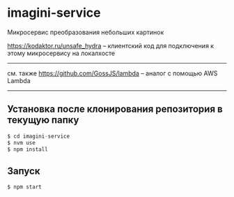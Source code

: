 # imagini-service

Микросервис преобразования небольших картинок

https://kodaktor.ru/unsafe_hydra – клиентский код для подключения к этому микросервису на локалхосте

---

см. также https://github.com/GossJS/lambda – аналог с помощью AWS Lambda

---


## Установка после клонирования репозитория в текущую папку

```javascript
$ cd imagini-service
$ nvm use
$ npm install
```

## Запуск

```shell
$ npm start
```
